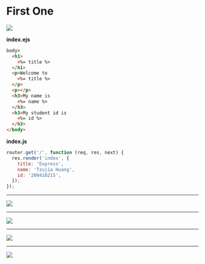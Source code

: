 # First One

![](https://i.imgur.com/DF7ClDC.png)

**index.ejs**
```html
body>
  <h1>
    <%= title %>
  </h1>
  <p>Welcome to
    <%= title %>
  </p>
  <p></p>
  <h3>My name is
    <%= name %>
  </h3>
  <h3>My student id is
    <%= id %>
  </h3>
</body>
```

**index.js**
```js
router.get('/', function (req, res, next) {
  res.render('index', {
    title: 'Express',
    name: 'Tzujia Huang',
    id: '209410215',
  });
});
```
---
![](https://i.imgur.com/M8IJVb6.jpg)

---

![](https://i.imgur.com/3q660EZ.png)

---

![](https://i.imgur.com/WiMF1pA.png)

---

![](https://i.imgur.com/fZ6dQdt.png)